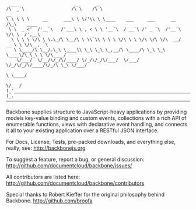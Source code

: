      ____                     __      __                                                 
    /\  _`\                  /\ \    /\ \                                   __           
    \ \ \ \ \     __      ___\ \ \/'\\ \ \____    ___     ___      __      /\_\    ____  
     \ \  _ <'  /'__`\   /'___\ \ , < \ \ '__`\  / __`\ /' _ `\  /'__`\    \/\ \  /',__\ 
      \ \ \ \ \/\ \ \.\_/\ \__/\ \ \\`\\ \ \ \ \/\ \ \ \/\ \/\ \/\  __/  __ \ \ \/\__, `\
       \ \____/\ \__/.\_\ \____\\ \_\ \_\ \_,__/\ \____/\ \_\ \_\ \____\/\_\_\ \ \/\____/
        \/___/  \/__/\/_/\/____/ \/_/\/_/\/___/  \/___/  \/_/\/_/\/____/\/_/\ \_\ \/___/ 
                                                                           \ \____/      
                                                                            \/___/       
    (_'_______________________________________________________________________________'_)
    (_.———————————————————————————————————————————————————————————————————————————————._)
                                               
                                              
Backbone supplies structure to JavaScript-heavy applications by providing models key-value binding and custom events, collections with a rich API of enumerable functions, views with declarative event handling, and connects it all to your existing application over a RESTful JSON interface.

For Docs, License, Tests, pre-packed downloads, and everything else, really, see:
http://backbonejs.org

To suggest a feature, report a bug, or general discussion:
http://github.com/documentcloud/backbone/issues/

All contributors are listed here:
http://github.com/documentcloud/backbone/contributors

Special thanks to Robert Kieffer for the original philosophy behind Backbone. 
http://github.com/broofa
